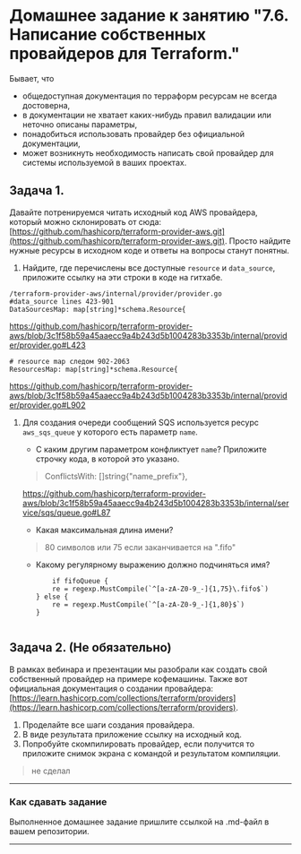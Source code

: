 # Домашнее задание к занятию "7.6. Написание собственных провайдеров для Terraform."

Бывает, что
* общедоступная документация по терраформ ресурсам не всегда достоверна,
* в документации не хватает каких-нибудь правил валидации или неточно описаны параметры,
* понадобиться использовать провайдер без официальной документации,
* может возникнуть необходимость написать свой провайдер для системы используемой в ваших проектах.   

## Задача 1.
Давайте потренируемся читать исходный код AWS провайдера, который можно склонировать от сюда:
[https://github.com/hashicorp/terraform-provider-aws.git](https://github.com/hashicorp/terraform-provider-aws.git).
Просто найдите нужные ресурсы в исходном коде и ответы на вопросы станут понятны.  


1. Найдите, где перечислены все доступные `resource` и `data_source`, приложите ссылку на эти строки в коде на гитхабе.   

```
/terraform-provider-aws/internal/provider/provider.go
#data_source lines 423-901
DataSourcesMap: map[string]*schema.Resource{
```
https://github.com/hashicorp/terraform-provider-aws/blob/3c1f58b59a45aaecc9a4b243d5b1004283b3353b/internal/provider/provider.go#L423


```
# resource map следом 902-2063
ResourcesMap: map[string]*schema.Resource{
```
https://github.com/hashicorp/terraform-provider-aws/blob/3c1f58b59a45aaecc9a4b243d5b1004283b3353b/internal/provider/provider.go#L902


1. Для создания очереди сообщений SQS используется ресурс `aws_sqs_queue` у которого есть параметр `name`.
    * С каким другим параметром конфликтует `name`? Приложите строчку кода, в которой это указано.

	> ConflictsWith: []string{"name_prefix"},

	https://github.com/hashicorp/terraform-provider-aws/blob/3c1f58b59a45aaecc9a4b243d5b1004283b3353b/internal/service/sqs/queue.go#L87

    * Какая максимальная длина имени?

	> 80 символов или 75 если заканчивается на ".fifo"

    * Какому регулярному выражению должно подчиняться имя?

		```
			if fifoQueue {
			re = regexp.MustCompile(`^[a-zA-Z0-9_-]{1,75}\.fifo$`)
		} else {
			re = regexp.MustCompile(`^[a-zA-Z0-9_-]{1,80}$`)
		}
	```

## Задача 2. (Не обязательно)
В рамках вебинара и презентации мы разобрали как создать свой собственный провайдер на примере кофемашины.
Также вот официальная документация о создании провайдера:
[https://learn.hashicorp.com/collections/terraform/providers](https://learn.hashicorp.com/collections/terraform/providers).

1. Проделайте все шаги создания провайдера.
2. В виде результата приложение ссылку на исходный код.
3. Попробуйте скомпилировать провайдер, если получится то приложите снимок экрана с командой и результатом компиляции.   


> не сделал

---

### Как cдавать задание

Выполненное домашнее задание пришлите ссылкой на .md-файл в вашем репозитории.

---
